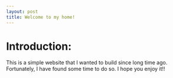 ```yaml
---
layout: post
title: Welcome to my home!
---
```


Introduction:
=============

This is a simple website that I wanted to build since long time ago. Fortunately, I have found some time to do so.
I hope you enjoy it!!

